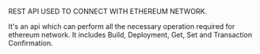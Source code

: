 REST API USED TO CONNECT WITH ETHEREUM NETWORK.

It's an api which can perform all the necessary operation required for ethereum network.
It includes Build, Deployment, Get, Set and Transaction Confirmation.
